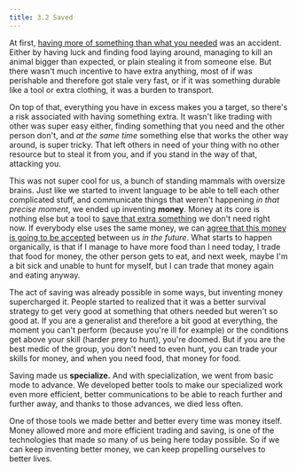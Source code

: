 ```yaml
---
title: 3.2 Saved
---
```

At first, [having more of something than what you needed](3.01-wake_up.md) was an accident. Either by having luck and finding food laying around, managing to kill an animal bigger than expected, or plain stealing it from someone else. But there wasn't much incentive to have extra anything, most of if was perishable and therefore got stale very fast, or if it was something durable like a tool or extra clothing, it was a burden to transport. 

On top of that, everything you have in excess makes you a target, so there's a risk associated with having something extra. It wasn't like trading with other was super easy either, finding something that you need and the other person don't, and *at the same time* something else that works the other way around, is super tricky. That left others in need of your thing with no other resource but to steal it from you, and if you stand in the way of that, attacking you.

This was not super cool for us, a bunch of standing mammals with oversize brains. Just like we started to invent language to be able to tell each other complicated stuff, and communicate things that weren't happening *in that precise moment*, we ended up inventing **money**. Money at its core is nothing else but a tool to [save that extra something](2.02-money_is_a_battery.md) we don't need right now. If everybody else uses the same money, we can [agree that this money is going to be accepted](2.04-money_rules.md) between us *in the future*. What starts to happen organically, is that if I manage to have more food than I need today, I trade that food for money, the other person gets to eat, and next week, maybe I'm a bit sick and unable to hunt for myself, but I can trade that money again and eating anyway.

The act of saving was already possible in some ways, but inventing money supercharged it. People started to realized that it was a better survival strategy to get very good at something that others needed but weren't so good at. If you are a generalist and therefore a bit good at everything, the moment you can't perform (because you're ill for example) or the conditions get above your skill (harder prey to hunt), you're doomed. But if you are the best medic of the group, you don't need to even hunt, you can trade your skills for money, and when you need food, that money for food.

Saving made us **specialize.** And with specialization, we went from basic mode to advance. We developed better tools to make our specialized work even more efficient, better communications to be able to reach further and further away, and thanks to those advances, we died less often.

One of those tools we made better and better every time was money itself. Money allowed more and more efficient trading and saving, is one of the technologies that made so many of us being here today possible. So if we can keep inventing better money, we can keep propelling ourselves to better lives.